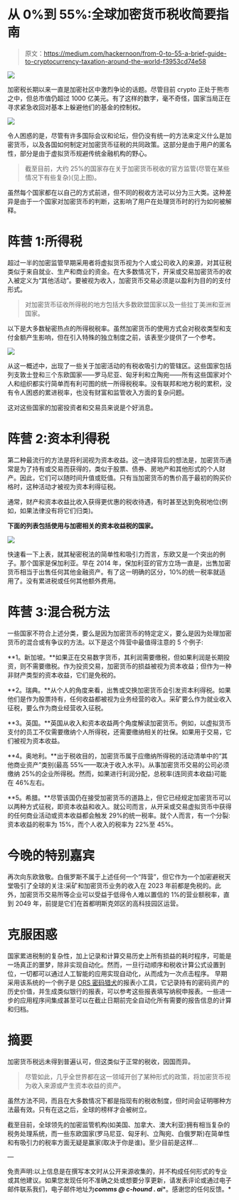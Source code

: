 # 从 0%到 55%:全球加密货币税收简要指南

> 原文：<https://medium.com/hackernoon/from-0-to-55-a-brief-guide-to-cryptocurrency-taxation-around-the-world-f3953cd74e58>

![](img/cdb23fa1fb0001bfe96715dc8d644867.png)

加密税长期以来一直是加密社区中激烈争论的话题。尽管目前 crypto 正处于熊市之中，但总市值仍超过 1000 亿美元。有了这样的数字，毫不奇怪，国家当局正在寻求紧急收回对基本上躲避他们的基金的控制权。

![](img/c976e9f8049385eca59ab503aa5f0ebe.png)

令人困惑的是，尽管有许多国际会议和论坛，但仍没有统一的方法来定义什么是加密货币，以及各国如何制定对加密货币征税的共同政策。这部分是由于用户的匿名性，部分是由于虚拟货币规避传统金融机构的野心。

> 截至目前，大约 25%的国家存在关于加密货币税收的官方监管(尽管在某些情况下有些复杂)(见上图)。

虽然每个国家都在以自己的方式前进，但不同的税收方法可以分为三大类。这种差异是由于一个国家对加密货币的判断，这影响了用户在处理货币时的行为如何被解释。

# 阵营 1:所得税

超过一半的加密监管早期采用者将虚拟货币视为个人或公司收入的来源，对其征税类似于来自就业、生产和商业的资金。在大多数情况下，开采或交易加密货币的收入被定义为“其他活动”。要被视为收入，加密货币交易必须是以盈利为目的的支付形式。

> 对加密货币征收所得税的地方包括大多数欧盟国家以及一些拉丁美洲和亚洲国家。

以下是大多数秘密热点的所得税税率。虽然加密货币的使用方式会对税收类型和支付金额产生影响，但在引入特殊的独立制度之前，该表至少提供了一个参考。

![](img/bf34810e2512c071b5baf93ffec3aa68.png)

从这一概述中，出现了一些关于加密活动的有税收吸引力的管辖区。这些国家包括列支敦士登和三个东欧国家——罗马尼亚、匈牙利和立陶宛——所有这些国家对个人和组织都实行简单而有利可图的统一所得税税率。没有联邦和地方税的累积，没有令人困惑的累进税率，也没有财富和监管收入方面的复杂问题。

这对这些国家的加密投资者和交易员来说是个好消息。

# 阵营 2:资本利得税

第二种最流行的方法是将利润视为资本收益。这一选择背后的想法是，加密货币通常是为了持有或交易而获得的，类似于股票、债券、房地产和其他形式的个人财产。因此，它们可以随时间升值或贬值。只有当加密货币的售价高于最初的购买价格时，这种活动才被视为资本利得征税。

通常，财产和资本收益比收入获得更优惠的税收待遇，有时甚至达到免税地位(例如，如果法律没有将它们归类)。

**下面的列表包括使用与加密相关的资本收益税的国家。**

![](img/fbb99f0f886d1aa8db7ace20d2903443.png)

快速看一下上表，就其秘密税法的简单性和吸引力而言，东欧又是一个突出的例子。那个国家是保加利亚。早在 2014 年，保加利亚的官方立场一直是，出售加密货币相当于出售任何其他金融资产。有了这一明确的区分，10%的统一税率就适用了。没有累进税或任何其他额外费用。

# 阵营 3:混合税方法

一些国家不符合上述分类，要么是因为加密货币的特定定义，要么是因为处理加密货币的混合或有争议的方法。以下是这个阵营中最值得注意的 5 个例子:

**1。新加坡。**如果正在交易数字货币，其利润需要缴税，但如果利润是长期投资，则不需要缴税。作为投资交易，加密货币的损益被视为资本收益；但作为一种非财产类型的资本收益，它们是免税的。

**2。瑞典。**从个人的角度来看，出售或交换加密货币会引发资本利得税。如果他们是作为股票持有，任何收益都被视为业务经营的收入。采矿要么作为就业收入征税，要么作为商业经营收入征税。

**3。英国。**英国从收入和资本收益两个角度解读加密货币。例如，以虚拟货币支付的员工不仅需要缴纳个人所得税，还需要缴纳相关的社保。如果用于交易，它们被视为资本收益。

**4。奥地利。**出于税收目的，加密货币属于应缴纳所得税的活动清单中的“其他商业资产”类别(最高 55%——取决于收入水平)。从事加密货币交易的公司必须缴纳 25%的企业所得税。然而，如果进行利润分配，总税率(连同资本收益)可能在 46%左右。

**5。希腊。**尽管该国仍在接受加密货币的道路上，但它已经规定加密货币可以以两种方式征税，即资本收益和收入。就公司而言，从开采或交易虚拟货币中获得的任何商业活动或资本收益都会触发 29%的统一税率。就个人而言，有一个分裂:资本收益的税率为 15%，而个人收入的税率为 22%至 45%。

# 今晚的特别嘉宾

再次向东欧致敬。白俄罗斯不属于上述任何一个“阵营”，但它作为一个加密避税天堂吸引了全球的关注:采矿和加密货币业务的收入在 2023 年前都是免税的。此外，加密货币交易所等企业可以受益于低得令人难以置信的 1%的营业额税率，直到 2049 年，前提是它们在首都明斯克郊区的高科技园区运营。

# 克服困惑

国家累进税制的复杂性，加上记录和计算交易历史上所有损益的耗时程序，可能是一场真正的噩梦，除非实现自动化。然而，一旦行动顺序和税收计算公式设置到位，一切都可以通过人工智能的应用实现自动化，从而成为一次点击程序。
早期采用该系统的一个例子是 [ORS 密码猎犬](http://c-hound.ai/)的报表小工具，它记录持有的密码资产的历史价值，并生成类似银行的报表，可以参考这些报表填写纳税申报表。一些进一步的应用程序间集成甚至可以在截止日期前完全自动化所有需要的报告信息的计算和归档。

# 摘要

加密货币税远未得到普遍认可，但这类似于正常的税收，因国而异。

> 尽管如此，几乎全世界都在这一领域开创了某种形式的政策，将加密货币视为收入来源或产生资本收益的资产。

虽然方法不同，而且在大多数情况下都是指现有的税收制度，但时间会证明哪种方法最有效。只有在这之后，全球的榜样才会被树立。

截至目前，全球领先的加密监管机构(如美国、加拿大、澳大利亚)拥有相当复杂的税务处理系统，而一些东欧国家(罗马尼亚、匈牙利、立陶宛、白俄罗斯)在简单性和有吸引力的税率方面无疑是赢家(取决于你是谁)。至少目前是这样…

—

免责声明:以上信息是在撰写本文时从公开来源收集的，并不构成任何形式的专业或其他建议。如果您发现任何不准确之处或想要分享更新，请发表评论或通过电子邮件联系我们，电子邮件地址为***comms @ c-hound . ai****。感谢您的任何反馈。*